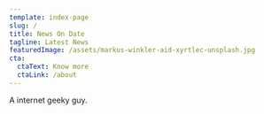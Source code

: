 ```yaml
---
template: index-page
slug: /
title: News On Date
tagline: Latest News
featuredImage: /assets/markus-winkler-aid-xyrtlec-unsplash.jpg
cta:
  ctaText: Know more
  ctaLink: /about
---
```

A internet geeky guy.